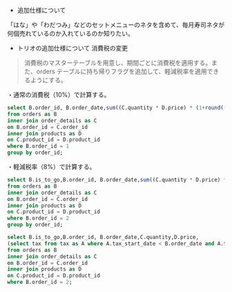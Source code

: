 - 追加仕様について

「はな」や「わだつみ」などのセットメニューのネタを含めて、毎月寿司ネタが何個売れているのか入れているのか知りたい。

- トリオの追加仕様について
  消費税の変更

> 消費税のマスターテーブルを用意し、期間ごとに消費税を適用する。また、orders テーブルに持ち帰りフラグを追加して、軽減税率を適用できるようにする。

・通常の消費税（10%）で計算する。

```sql
select B.order_id, B.order_date,sum((C.quantity * D.price) * (1+round((select avg(tax) from tax as A where A.tax_start_date < B.order_date and A.tax_end_date > B.order_date And A.tax_div = B.tax_div),2))) as total_price
from orders as B
inner join order_details as C
on B.order_id = C.order_id
inner join products as D
on C.product_id = D.product_id
where B.order_id = 1
group by order_id;
```

・軽減税率（8%）で計算する。

```sql
select B.is_to_go,B.order_id, B.order_date,sum((C.quantity * D.price) * (1+round((select avg(tax) from tax as A where A.tax_start_date < B.order_date and A.tax_end_date > B.order_date And A.tax_div = B.tax_div),2))) as total_price
from orders as B
inner join order_details as C
on B.order_id = C.order_id
inner join products as D
on C.product_id = D.product_id
where B.order_id = 2
group by order_id;

```

```sql
select B.is_to_go,B.order_id, B.order_date,C.quantity,D.price,
(select tax from tax as A where A.tax_start_date < B.order_date and A.tax_end_date > B.order_date And A.tax_div = B.tax_div) as tax
from orders as B
inner join order_details as C
on B.order_id = C.order_id
inner join products as D
on C.product_id = D.product_id
where B.order_id = 2;
```
